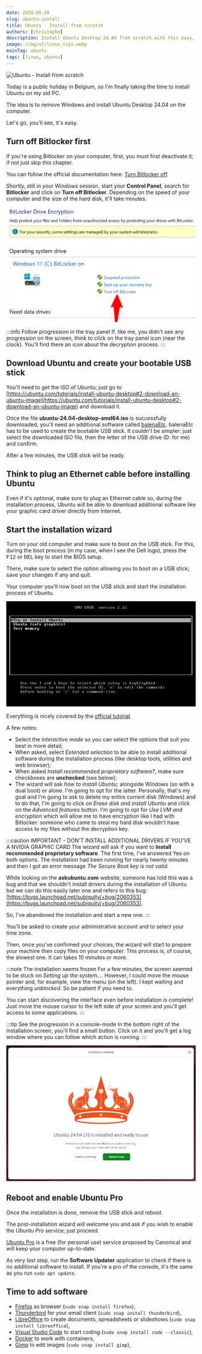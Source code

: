 ```yaml
---
date: 2024-05-20
slug: ubuntu-install
title: Ubuntu - Install from scratch
authors: [christophe]
description: Install Ubuntu Desktop 24.04 from scratch with this easy, step-by-step guide. Learn how to turn off Bitlocker, create a bootable USB, and solve the NVIDIA driver installation bug.
image: /img/v2/linux_tips.webp
mainTag: ubuntu
tags: [linux, ubuntu]
---
```

<!-- cspell:ignore Bitlocker,bootable,balena,askubuntu -->

![Ubuntu - Install from scratch](/img/v2/linux_tips.webp)

Today is a public holiday in Belgium, so I'm finally taking the time to install Ubuntu on my old PC.

The idea is to remove Windows and install Ubuntu Desktop 24.04 on the computer.

Let's go, you'll see, it's easy.

<!-- truncate -->

## Turn off Bitlocker first

If you're using Bitlocker on your computer, first, you must first deactivate it; if not just skip this chapter.

You can follow the official documentation here: [Turn Bitlocker off](https://ubuntu.com/tutorials/install-ubuntu-desktop#13-additional-installing-ubuntu-alongside-windows-with-bitlocker).

Shortly, still in your Windows session, start your **Control Panel**, search for **Bitlocker** and click on **Turn off Bitlocker**. Depending on the speed of your computer and the size of the hard disk, it'll take minutes.

![Disabling Bitlocker](./images/disabling_bitlocker.png)

:::info Follow progression in the tray panel
If, like me, you didn't see any progression on the screen, think to click on the tray panel icon (near the clock). You'll find there an icon about the decryption process.
:::

## Download Ubuntu and create your bootable USB stick

You'll need to get the ISO of Ubuntu; just go to [https://ubuntu.com/tutorials/install-ubuntu-desktop#2-download-an-ubuntu-image](https://ubuntu.com/tutorials/install-ubuntu-desktop#2-download-an-ubuntu-image) and download it.

Once the file **ubuntu-24.04-desktop-amd64.iso** is successfully downloaded, you'll need an additional software called [balenaEtc](https://etcher.balena.io/). balenaEtc has to be used to create the bootable USB stick. It couldn't be simpler: just select the downloaded ISO file, then the letter of the USB drive (D: for me) and confirm.

After a few minutes, the USB stick will be ready.

## Think to plug an Ethernet cable before installing Ubuntu

Even if it's optional, make sure to plug an Ethernet cable so, during the installation process, Ubuntu will be able to download additional software like your graphic card driver directly from Internet.

## Start the installation wizard

Turn on your old computer and make sure to boot on the USB stick. For this, during the boot process (in my case, when I see the Dell logo), press the <kbd>F12</kbd> or <kbd>DEL</kbd> key to start the BIOS setup.

There, make sure to select the option allowing you to boot on a USB stick; save your changes if any and quit.

Your computer you'll now boot on the USB stick and start the installation process of Ubuntu.

![Booting on the USB stick](./images/boot_usb.png)

Everything is nicely covered by the [official tutorial](https://ubuntu.com/tutorials/install-ubuntu-desktop).

A few notes:

* Select the *interactive mode* so you can select the options that suit you best in more detail;
* When asked, select *Extended selection* to be able to install additional software during the installation process (like desktop tools, utilities and web browser);
* When asked *Install recommended proprietary software?*, make sure checkboxes are **unchecked** (see below);
* The wizard will ask *how to install Ubuntu*; alongside Windows (so with a dual boot) or alone. I'm going to opt for the latter.
Personally, that's my goal and I'm going to ask to delete my entire current disk (Windows) and to do that, I'm going to click on *Erase disk and install Ubuntu* and click on the *Advanced features* button. I'm going to opt for *Use LVM and encryption* which will allow me to have encryption like I had with Bitlocker: someone who came to steal my hard disk wouldn't have access to my files without the decryption key.

:::caution IMPORTANT - DON'T INSTALL ADDITIONAL DRIVERS IF YOU'VE A NVIDIA GRAPHIC CARD
The wizard will ask if you want to **Install recommended proprietary software**. The first time, I've answered Yes on both options. The installation had been running for nearly twenty minutes and then I got an error message *The Secure Boot key is not valid*.

While looking on the **askubuntu.com** website, someone has told this was a bug and that we shouldn't install drivers during the installation of Ubuntu but we can do this easily later one and refers to this bug: [https://bugs.launchpad.net/subiquity/+bug/2060353](https://bugs.launchpad.net/subiquity/+bug/2060353).

So, I've abandoned the installation and start a new one.
:::


You'll be asked to create your administrative account and to select your time zone.

Then, once you've confirmed your choices, the wizard will start to prepare your machine then copy files on your computer. This process is, of course, the slowest one. It can takes 10 minutes or more.

:::note The installation seems frozen
For a few minutes, the screen seemed to be stuck on *Setting up the system...*. However, I could move the mouse pointer and, for example, view the menu (on the left). I kept waiting and everything *unblocked*. So be patient if you need to.

You can start discovering the interface even before installation is complete! Just move the mouse cursor to the left side of your screen and you'll get access to some applications.
:::

:::tip See the progression in a console-mode
In the bottom right of the installation screen, you'll find a small button. Click on it and you'll get a log window where you can follow which action is running.
:::

![Installation is completed](./images/installation_done.png)

## Reboot and enable Ubuntu Pro

Once the installation is done, remove the USB stick and reboot.

The post-installation wizard will welcome you and ask if you wish to enable the *Ubuntu Pro* service; just proceed.

[Ubuntu Pro](https://ubuntu.com/pro) is a free (for personal use) service proposed by Canonical and will keep your computer up-to-date.

As very last step, run the **Software Updater** application to check if there is no additional software to install. If you're a pro of the console, it's the same as you run `sudo apt update`.

## Time to add software

* [Firefox](https://snapcraft.io/firefox) as browser (`sudo snap install firefox`),
* [Thunderbird](https://snapcraft.io/thunderbird) for your email client (`sudo snap install thunderbird`),
* [LibreOffice](https://snapcraft.io/libreoffice) to create documents, spreadsheets or slideshows (`sudo snap install libreoffice`),
* [Visual Studio Code](https://snapcraft.io/code) to start coding (`sudo snap install code --classic`),
* [Docker](https://docs.docker.com/engine/install/ubuntu/#install-using-the-repository) to work with containers,
* [Gimp](https://snapcraft.io/gimp) to edit images (`sudo snap install gimp`),

